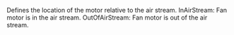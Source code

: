 Defines the location of the motor relative to the air stream.
InAirStream: Fan motor is in the air stream.
OutOfAirStream: Fan motor is out of the air stream.